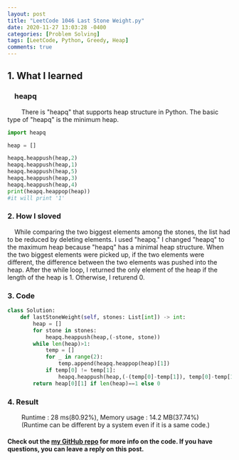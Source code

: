 ```yaml
---
layout: post
title: "LeetCode 1046 Last Stone Weight.py"
date: 2020-11-27 13:03:28 -0400
categories: [Problem Solving]
tags: [LeetCode, Python, Greedy, Heap]
comments: true
---
```


## 1. What I learned
### &nbsp;&nbsp;&nbsp;&nbsp;heapq
&nbsp;&nbsp;&nbsp;&nbsp;&nbsp;&nbsp;&nbsp;&nbsp;There is "heapq" that supports heap structure in Python. The basic type of "heapq" is the minimum heap.
```python
import heapq

heap = []

heapq.heappush(heap,2)
heapq.heappush(heap,1)
heapq.heappush(heap,5)
heapq.heappush(heap,3)
heapq.heappush(heap,4)
print(heapq.heappop(heap))
#it will print '1'
```

### 2. How I sloved
&nbsp;&nbsp;&nbsp;&nbsp;While comparing the two biggest elements among the stones, the list had to be reduced by deleting elements. I used "heapq." I changed "heapq" to the maximum heap because "heapq" has a minimal heap structure. When the two biggest elements were picked up, if the two elements were different, the difference between the two elements was pushed into the heap. After the while loop, I returned the only element of the heap if the length of the heap is 1. Otherwise, I returend 0.

### 3. Code
```python
class Solution:
    def lastStoneWeight(self, stones: List[int]) -> int:
        heap = []
        for stone in stones:
            heapq.heappush(heap,(-stone, stone))
        while len(heap)>1:
            temp = []
            for _ in range(2):
                temp.append(heapq.heappop(heap)[1])
            if temp[0] != temp[1]:
                heapq.heappush(heap,(-(temp[0]-temp[1]), temp[0]-temp[1]))
        return heap[0][1] if len(heap)==1 else 0
```

### 4. Result
&nbsp;&nbsp;&nbsp;&nbsp;&nbsp;&nbsp;&nbsp;&nbsp;Runtime : 28 ms(80.92%), Memory usage : 14.2 MB(37.74%)  
&nbsp;&nbsp;&nbsp;&nbsp;&nbsp;&nbsp;&nbsp;&nbsp;(Runtime can be different by a system even if it is a same code.)

#### Check out the [my GitHub repo][hyuk-gh] for more info on the code. If you have questions, you can leave a reply on this post.
[hyuk-gh]:   https://github.com/dlgur1994/StudyAlgorithms
